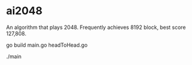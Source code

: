 # ai2048
An algorithm that plays 2048. Frequently achieves 8192 block, best score 127,808.

go build main.go headToHead.go

./main
